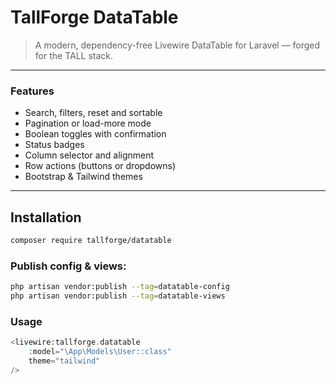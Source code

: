 # TallForge DataTable

> A modern, dependency-free Livewire DataTable for Laravel — forged for the TALL stack.

---

### Features
- Search, filters, reset and sortable
- Pagination or load-more mode
- Boolean toggles with confirmation
- Status badges
- Column selector and alignment
- Row actions (buttons or dropdowns)
- Bootstrap & Tailwind themes

---

## Installation

```bash
composer require tallforge/datatable
```

### Publish config & views:
```bash
php artisan vendor:publish --tag=datatable-config
php artisan vendor:publish --tag=datatable-views
```

### Usage
```php
<livewire:tallforge.datatable
    :model="\App\Models\User::class"
    theme="tailwind"
/>
```